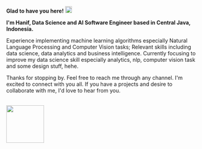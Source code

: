 <img src="https://github.com/user-attachments/assets/37558035-c701-4575-b427-6d4720b70a41" height="12"><br/>

**Glad to have you here!** <img src="https://github.com/user-attachments/assets/e1b682d4-ca3d-4140-9b5c-9d3bcda6bc66" height="18">

**I'm Hanif, Data Science and AI Software Engineer based in Central Java, Indonesia.**

Experience implementing machine learning algorithms especially Natural Language Processing and Computer Vision tasks; Relevant skills including data science, data analytics and business intelligence. Currently focusing to improve my data science skill especially analytics, nlp, computer vision task and some design stuff, hehe. 

Thanks for stopping by. Feel free to reach me through any channel. I'm excited to connect with you all. If you have a projects and desire to collaborate with me, I'd love to hear from you.

<br/><a href="https://hanifabdlh.now.sh" target="_blank">
  <img src="https://github.com/user-attachments/assets/216fa65b-8936-4221-a690-63608dc1abf0" width="100px">
</a>

<!-- **Support Me:**
<a href="https://sociabuzz.com/hanifabdlh"><img src="https://images.g2crowd.com/uploads/product/image/large_detail/large_detail_9077f7bd765069670bb60e47263a661f/sociabuzz.png" height="36"></a>
<a href="https://paypal.me/hanifabdlh?country.x=ID&locale.x=id_ID"><img src="https://encrypted-tbn0.gstatic.com/images?q=tbn:ANd9GcTgSBHKRqUgc9yKaKOBRcRv0fq2IWmmSh3WpA&usqp=CAU" height="36"></a>
<a href="https://buymeacoffee.com/hanifabdlh"><img src="https://jessa.blog/wp-content/uploads/2021/06/bmc-button.png" height="36"></a> -->
